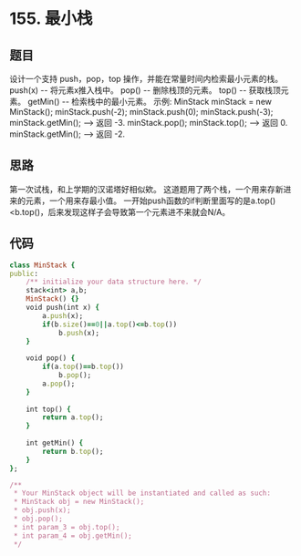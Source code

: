 # 155. 最小栈
## 题目
设计一个支持 push，pop，top 操作，并能在常量时间内检索最小元素的栈。
push(x) -- 将元素x推入栈中。
pop() -- 删除栈顶的元素。
top() -- 获取栈顶元素。
getMin() -- 检索栈中的最小元素。
示例:
MinStack minStack = new MinStack();
minStack.push(-2);
minStack.push(0);
minStack.push(-3);
minStack.getMin();   --> 返回 -3.
minStack.pop();
minStack.top();      --> 返回 0.
minStack.getMin();   --> 返回 -2.
## 思路
第一次试栈，和上学期的汉诺塔好相似欸。
这道题用了两个栈，一个用来存新进来的元素，一个用来存最小值。
一开始push函数的if判断里面写的是a.top()<b.top()，后来发现这样子会导致第一个元素进不来就会N/A。
## 代码
```ruby
class MinStack {
public:
    /** initialize your data structure here. */
    stack<int> a,b;
    MinStack() {}
    void push(int x) {
        a.push(x);
        if(b.size()==0||a.top()<=b.top())
            b.push(x);
    }
    
    void pop() {
        if(a.top()==b.top())
            b.pop();
        a.pop();
    }
    
    int top() {
        return a.top();
    }
    
    int getMin() {
        return b.top();
    }
};

/**
 * Your MinStack object will be instantiated and called as such:
 * MinStack obj = new MinStack();
 * obj.push(x);
 * obj.pop();
 * int param_3 = obj.top();
 * int param_4 = obj.getMin();
 */
```
